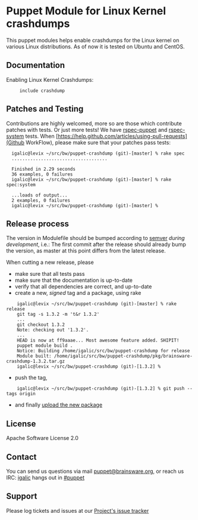 # Puppet Module for Linux Kernel crashdumps

This puppet modules helps enable crashdumps for the Linux kernel on various Linux distributions. As of now it is tested on Ubuntu and CentOS.

## Documentation

Enabling Linux Kernel Crashdumps:

```puppet
     include crashdump
```

## Patches and Testing

Contributions are highly welcomed, more so are those which contribute patches with tests. Or just more tests! We have [rspec-puppet](http://rspec-puppet.com/) and [rspec-system](https://github.com/puppetlabs/rspec-system-serverspec) tests. When [https://help.github.com/articles/using-pull-requests](Github WorkFlow), please make sure that your patches pass tests:

```
  igalic@levix ~/src/bw/puppet-crashdump (git)-[master] % rake spec
  ....................................

  Finished in 2.29 seconds
  36 examples, 0 failures
  igalic@levix ~/src/bw/puppet-crashdump (git)-[master] % rake spec:system

  ...loads of output...
  2 examples, 0 failures
  igalic@levix ~/src/bw/puppet-crashdump (git)-[master] %
```

## Release process

The version in Modulefile should be bumped according to [semver](http://semver.org/) *during development*, i.e.: The first commit after the release should already bump the version, as master at this point differs from the latest release.

When cutting a new release, please

* make sure that all tests pass
* make sure that the documentation is up-to-date
* verify that all dependencies are correct, and up-to-date
* create a new, *signed* tag and a package, using rake

```
    igalic@levix ~/src/bw/puppet-crashdump (git)-[master] % rake release
    git tag -s 1.3.2 -m 't&r 1.3.2'
    ...
    git checkout 1.3.2
    Note: checking out '1.3.2'.
    ...
    HEAD is now at ff9aaae... Most awesome feature added. SHIPIT!
    puppet module build .
    Notice: Building /home/igalic/src/bw/puppet-crashdump for release
    Module built: /home/igalic/src/bw/puppet-crashdump/pkg/brainsware-crashdump-1.3.2.tar.gz
    igalic@levix ~/src/bw/puppet-crashdump (git)-[1.3.2] %
```

* push the tag,

```
    igalic@levix ~/src/bw/puppet-crashdump (git)-[1.3.2] % git push --tags origin
```

* and finally [upload the new package](http://forge.puppetlabs.com/brainsware/linux-crashdump/upload)

License
-------

Apache Software License 2.0


Contact
-------

You can send us questions via mail [puppet@brainsware.org](puppet@brainsware.org), or reach us IRC: [igalic](https://github.com/igalic) hangs out in [#puppet](irc://freenode.org/#puppet)

Support
-------

Please log tickets and issues at our [Project's issue tracker](https://github.com/Brainsware/puppet-crashdump/issues)
